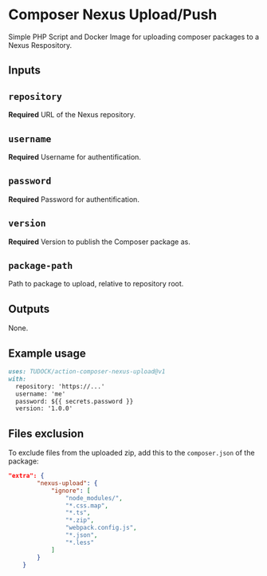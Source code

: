 # Composer Nexus Upload/Push

Simple PHP Script and Docker Image for uploading composer packages to a Nexus Respository.

## Inputs

## `repository`

**Required** URL of the Nexus repository.

## `username`

**Required** Username for authentification.

## `password`

**Required** Password for authentification.

## `version`

**Required** Version to publish the Composer package as.

## `package-path`

Path to package to upload, relative to repository root.

## Outputs

None.

## Example usage

```markdown
uses: TUDOCK/action-composer-nexus-upload@v1
with:
  repository: 'https://...'
  username: 'me'
  password: ${{ secrets.password }}
  version: '1.0.0'
```

## Files exclusion

To exclude files from the uploaded zip, add this to the `composer.json`
of the package:

```json
"extra": {
        "nexus-upload": {
            "ignore": [
                "node_modules/",
                "*.css.map",
                "*.ts",
                "*.zip",
                "webpack.config.js",
                "*.json",
                "*.less"
            ]
        }
    }
```